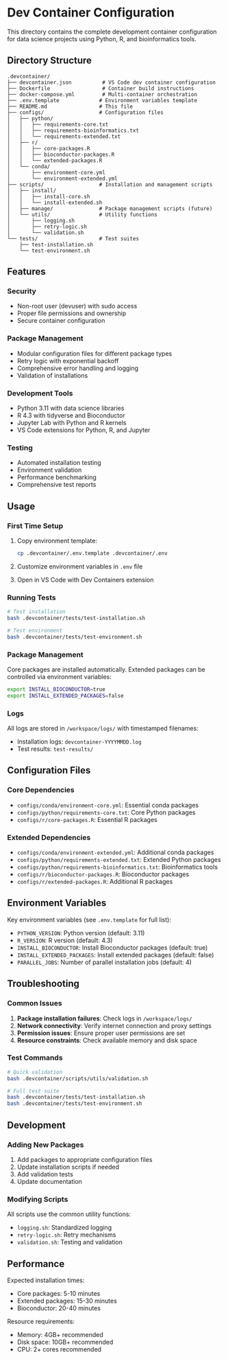 # Dev Container Configuration

This directory contains the complete development container configuration for data science projects using Python, R, and bioinformatics tools.

## Directory Structure

```
.devcontainer/
├── devcontainer.json          # VS Code dev container configuration
├── Dockerfile                 # Container build instructions
├── docker-compose.yml         # Multi-container orchestration
├── .env.template             # Environment variables template
├── README.md                 # This file
├── configs/                  # Configuration files
│   ├── python/
│   │   ├── requirements-core.txt
│   │   ├── requirements-bioinformatics.txt
│   │   └── requirements-extended.txt
│   ├── r/
│   │   ├── core-packages.R
│   │   ├── bioconductor-packages.R
│   │   └── extended-packages.R
│   └── conda/
│       ├── environment-core.yml
│       └── environment-extended.yml
├── scripts/                  # Installation and management scripts
│   ├── install/
│   │   ├── install-core.sh
│   │   └── install-extended.sh
│   ├── manage/               # Package management scripts (future)
│   └── utils/                # Utility functions
│       ├── logging.sh
│       ├── retry-logic.sh
│       └── validation.sh
└── tests/                    # Test suites
    ├── test-installation.sh
    └── test-environment.sh
```

## Features

### Security
- Non-root user (devuser) with sudo access
- Proper file permissions and ownership
- Secure container configuration

### Package Management
- Modular configuration files for different package types
- Retry logic with exponential backoff
- Comprehensive error handling and logging
- Validation of installations

### Development Tools
- Python 3.11 with data science libraries
- R 4.3 with tidyverse and Bioconductor
- Jupyter Lab with Python and R kernels
- VS Code extensions for Python, R, and Jupyter

### Testing
- Automated installation testing
- Environment validation
- Performance benchmarking
- Comprehensive test reports

## Usage

### First Time Setup

1. Copy environment template:
   ```bash
   cp .devcontainer/.env.template .devcontainer/.env
   ```

2. Customize environment variables in `.env` file

3. Open in VS Code with Dev Containers extension

### Running Tests

```bash
# Test installation
bash .devcontainer/tests/test-installation.sh

# Test environment
bash .devcontainer/tests/test-environment.sh
```

### Package Management

Core packages are installed automatically. Extended packages can be controlled via environment variables:

```bash
export INSTALL_BIOCONDUCTOR=true
export INSTALL_EXTENDED_PACKAGES=false
```

### Logs

All logs are stored in `/workspace/logs/` with timestamped filenames:
- Installation logs: `devcontainer-YYYYMMDD.log`
- Test results: `test-results/`

## Configuration Files

### Core Dependencies
- `configs/conda/environment-core.yml`: Essential conda packages
- `configs/python/requirements-core.txt`: Core Python packages
- `configs/r/core-packages.R`: Essential R packages

### Extended Dependencies
- `configs/conda/environment-extended.yml`: Additional conda packages
- `configs/python/requirements-extended.txt`: Extended Python packages
- `configs/python/requirements-bioinformatics.txt`: Bioinformatics tools
- `configs/r/bioconductor-packages.R`: Bioconductor packages
- `configs/r/extended-packages.R`: Additional R packages

## Environment Variables

Key environment variables (see `.env.template` for full list):

- `PYTHON_VERSION`: Python version (default: 3.11)
- `R_VERSION`: R version (default: 4.3)
- `INSTALL_BIOCONDUCTOR`: Install Bioconductor packages (default: true)
- `INSTALL_EXTENDED_PACKAGES`: Install extended packages (default: false)
- `PARALLEL_JOBS`: Number of parallel installation jobs (default: 4)

## Troubleshooting

### Common Issues

1. **Package installation failures**: Check logs in `/workspace/logs/`
2. **Network connectivity**: Verify internet connection and proxy settings
3. **Permission issues**: Ensure proper user permissions are set
4. **Resource constraints**: Check available memory and disk space

### Test Commands

```bash
# Quick validation
bash .devcontainer/scripts/utils/validation.sh

# Full test suite
bash .devcontainer/tests/test-installation.sh
bash .devcontainer/tests/test-environment.sh
```

## Development

### Adding New Packages

1. Add packages to appropriate configuration files
2. Update installation scripts if needed
3. Add validation tests
4. Update documentation

### Modifying Scripts

All scripts use the common utility functions:
- `logging.sh`: Standardized logging
- `retry-logic.sh`: Retry mechanisms
- `validation.sh`: Testing and validation

## Performance

Expected installation times:
- Core packages: 5-10 minutes
- Extended packages: 15-30 minutes
- Bioconductor: 20-40 minutes

Resource requirements:
- Memory: 4GB+ recommended
- Disk space: 10GB+ recommended
- CPU: 2+ cores recommended
